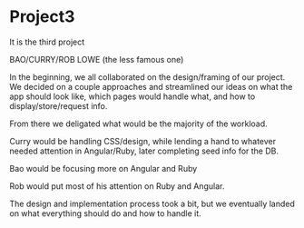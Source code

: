 # Project3
It is the third project

BAO/CURRY/ROB LOWE (the less famous one)

In the beginning, we all collaborated on the design/framing of our project.  We decided on a couple approaches and streamlined our ideas on what the app should look like, which pages would handle what, and how to display/store/request info.

From there we deligated what would be the majority of the workload.

Curry would be handling CSS/design, while lending a hand to whatever needed attention in Angular/Ruby, later completing seed info for the DB.

Bao would be focusing more on Angular and Ruby

Rob would put most of his attention on Ruby and Angular.

The design and implementation process took a bit, but we eventually landed on what everything should do and how to handle it.
